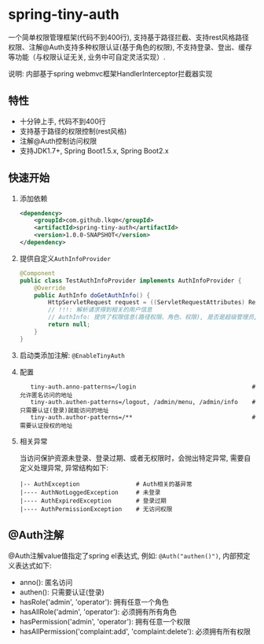 # spring-tiny-auth
一个简单权限管理框架(代码不到400行), 支持基于路径拦截、支持rest风格路径权限、注解@Auth支持多种权限认证(基于角色的权限), 不支持登录、登出、缓存等功能（与权限认证无关, 业务中可自定灵活实现）.

说明: 内部基于spring webmvc框架HandlerInterceptor拦截器实现

## 特性
- 十分钟上手, 代码不到400行
- 支持基于路径的权限控制(rest风格)
- 注解@Auth控制访问权限
- 支持JDK1.7+, Spring Boot1.5.x, Spring Boot2.x

## 快速开始
1. 添加依赖
    ```xml
    <dependency>
        <groupId>com.github.lkqm</groupId>
        <artifactId>spring-tiny-auth</artifactId>
        <version>1.0.0-SNAPSHOT</version>
    </dependency>
    ```
2. 提供自定义`AuthInfoProvider`
    ```java
    @Component
    public class TestAuthInfoProvider implements AuthInfoProvider {
        @Override
        public AuthInfo doGetAuthInfo() {
            HttpServletRequest request = ((ServletRequestAttributes) RequestContextHolder.getRequestAttributes()).getRequest();
            // !!!: 解析请求得到相关的用户信息
            // AuthInfo: 提供了权限信息(路径权限、角色、权限), 是否是超级管理员, 登录是否过期
            return null;
        }
    }
    ```
    
3. 启动类添加注解: `@EnableTinyAuth`

4. 配置
    ```properties
       tiny-auth.anno-patterns=/login                                 # 允许匿名访问的地址
       tiny-auth.authen-patterns=/logout, /admin/menu, /admin/info    # 只需要认证(登录)就能访问的地址
       tiny-auth.author-patterns=/**                                  # 需要认证授权的地址
    ```

5. 相关异常

    当访问保护资源未登录、登录过期、或者无权限时，会抛出特定异常, 需要自定义处理异常, 异常结构如下:
    ```
    |-- AuthException                # Auth相关的基异常
    |---- AuthNotLoggedException     # 未登录
    |---- AuthExpiredException       # 登录过期
    |---- AuthPermissionException    # 无访问权限
    ```

## @Auth注解
@Auth注解value值指定了spring el表达式, 例如: `@Auth("authen()")`, 内部预定义表达式如下:

- anno(): 匿名访问
- authen(): 只需要认证(登录)
- hasRole('admin', 'operator'): 拥有任意一个角色
- hasAllRole('admin', 'operator'): 必须拥有所有角色
- hasPermission('admin', 'operator'): 拥有任意一个权限
- hasAllPermission('complaint:add', 'complaint:delete'): 必须拥有所有权限
